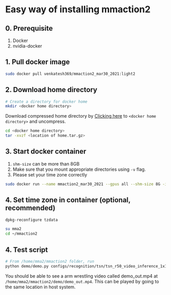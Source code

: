 # Easy way of installing mmaction2
## 0. Prerequisite
1. Docker
2. nvidia-docker
## 1. Pull docker image
```bash
sudo docker pull venkatesh369/mmaction2_mar30_2021:light2
```
## 2. Download home directory
```bash
# Create a directory for docker home
mkdir <docker home directory>
```
Download compressed home directory by [Clicking here](https://www.dropbox.com/s/hw858g9hw9taxd1/home.tar.gz?dl=0)
to `<docker home directory>` and uncompress.
```bash
cd <docker home directory>
tar -xvzf <location of home.tar.gz>
```
## 3. Start docker container
1. `shm-size` can be more than 8GB
2. Make sure that you mount appropriate directories using `-v` flag.
3. Please set your time zone correctly
```bash
sudo docker run --name mmaction2_mar30_2021 --gpus all --shm-size 8G -it -v <docker home directory>/mmacton2_mar30_2021:/home venkatesh369/mmaction2_mar30_2021:light2
```
## 4. Set time zone in container (optional, recommended)
```bash
dpkg-reconfigure tzdata
```

```bash
su mma2
cd ~/mmaction2
```
## 4. Test script
```bash
# From /home/mma2/mmaction2 folder, run
python demo/demo.py configs/recognition/tsn/tsn_r50_video_inference_1x1x3_100e_kinetics400_rgb.py https://download.openmmlab.com/mmaction/recognition/tsn/tsn_r50_1x1x3_100e_kinetics400_rgb/tsn_r50_1x1x3_100e_kinetics400_rgb_20200614-e508be42.pth demo/demo.mp4 demo/label_map_k400.txt --out-filename demo/demo_out.mp4
```
You should be able to see a arm wrestling video called demo_out.mp4 at `/home/mma2/mmaction2/demo/demo_out.mp4`.
This can be played by going to the same location in host system.
